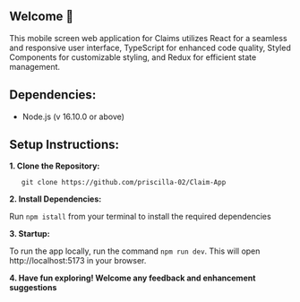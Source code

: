 ## Welcome 👋

This mobile screen web application for Claims utilizes React for a seamless and responsive user interface, TypeScript for enhanced code quality, Styled Components for customizable styling, and Redux for efficient state management.

## Dependencies:

-   Node.js (v 16.10.0 or above)

## Setup Instructions:

**1. Clone the Repository:**

```
   git clone https://github.com/priscilla-02/Claim-App
```

**2. Install Dependencies:**

Run `npm istall` from your terminal to install the required dependencies

**3. Startup:**

To run the app locally, run the command `npm run dev`. This will open http://localhost:5173 in your browser.

**4. Have fun exploring! Welcome any feedback and enhancement suggestions**
